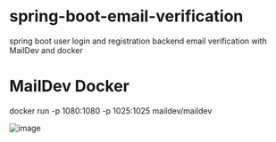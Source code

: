 # spring-boot-email-verification
spring boot user login and registration backend email verification with MailDev and docker


<h1>MailDev Docker</h1>
docker run -p 1080:1080 -p 1025:1025 maildev/maildev

<br/>



![image](https://user-images.githubusercontent.com/36573782/185759901-45c93638-b6d7-4231-a274-48bb5545033f.png)

